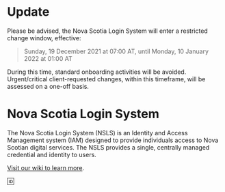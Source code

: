 # Update
Please be advised, the Nova Scotia Login System will enter a restricted change window, effective:

> Sunday, 19 December 2021 at 07:00 AT, until Monday, 10 January 2022 at 01:00 AT

During this time, standard onboarding activities will be avoided. Urgent/critical client-requested changes, within this timeframe, will be assessed on a one-off basis.


# Nova Scotia Login System
The Nova Scotia Login System (NSLS) is an Identity and Access Management system (IAM) designed to provide individuals access to Nova Scotian digital services. The NSLS provides a single, centrally managed credential and identity to users.

[Visit our wiki to learn more](https://github.com/Digital-Platform-Services/Nova-Scotia-Login-Service/wiki).

🆔
